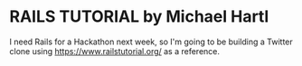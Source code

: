 # RAILS TUTORIAL by Michael Hartl
I need Rails for a Hackathon next week, so I'm going to be building a Twitter
clone using https://www.railstutorial.org/ as a reference.
